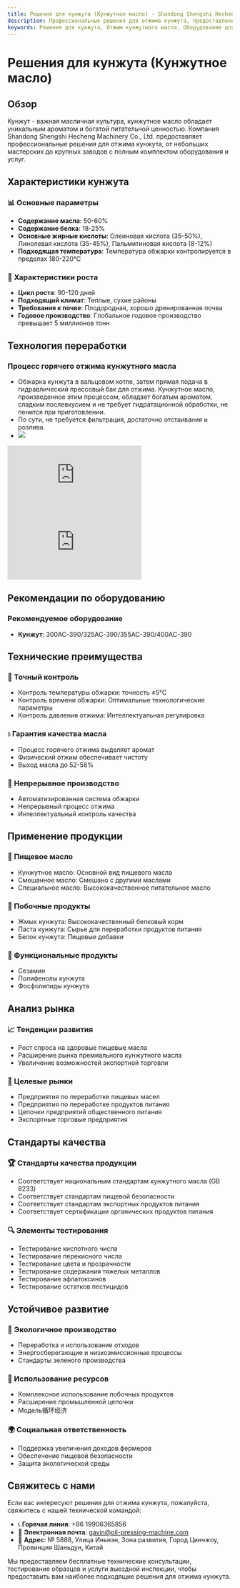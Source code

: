 ```yaml
---
title: Решения для кунжута (Кунжутное масло) - Shandong Shengshi Hecheng Machinery Co., Ltd.
description: Профессиональные решения для отжима кунжута, предоставление оборудования и технических услуг по переработке кунжутного масла, содержание масла 50-60%, использование процесса горячего отжима для выделения аромата, от небольших мастерских до крупных заводов с полным комплектом оборудования и услуг.
keywords: Решения для кунжута, Отжим кунжутного масла, Оборудование для переработки кунжута, Линия производства кунжутного масла, Процесс горячего отжима кунжута, Пресс для кунжутного масла, Экстракция кунжутного масла, Переработка кунжута, Оборудование для отжима кунжутного масла, Оборудование для производства кунжутного масла, Завод по переработке кунжутного масла
---
```


# Решения для кунжута (Кунжутное масло)

## Обзор

Кунжут - важная масличная культура, кунжутное масло обладает уникальным ароматом и богатой питательной ценностью. Компания Shandong Shengshi Hecheng Machinery Co., Ltd. предоставляет профессиональные решения для отжима кунжута, от небольших мастерских до крупных заводов с полным комплектом оборудования и услуг.

## Характеристики кунжута

### 📊 Основные параметры
- **Содержание масла**: 50-60%
- **Содержание белка**: 18-25%
- **Основные жирные кислоты**: Олеиновая кислота (35-50%), Линолевая кислота (35-45%), Пальмитиновая кислота (8-12%)
- **Подходящая температура**: Температура обжарки контролируется в пределах 180-220℃

### 🌱 Характеристики роста
- **Цикл роста**: 90-120 дней
- **Подходящий климат**: Теплые, сухие районы
- **Требования к почве**: Плодородная, хорошо дренированная почва
- **Годовое производство**: Глобальное годовое производство превышает 5 миллионов тонн

## Технология переработки

### Процесс горячего отжима кунжутного масла
- Обжарка кунжута в вальцовом котле, затем прямая подача в гидравлический прессовый бак для отжима. Кунжутное масло, произведенное этим процессом, обладает богатым ароматом, сладким послевкусием и не требует гидратационной обработки, не пенится при приготовлении.
- По сути, не требуется фильтрация, достаточно отстаивания и розлива.
- ![](/images/芝麻热榨工艺.png)
<div class="video-container">
  <iframe src="https://www.youtube.com/embed/qBI23dYcG2I" frameborder="0" allow="accelerometer; autoplay; clipboard-write; encrypted-media; gyroscope; picture-in-picture" allowfullscreen></iframe>
</div>

<div class="video-container">
  <iframe src="https://www.youtube.com/embed/4lPfRSG2xu8" frameborder="0" allow="accelerometer; autoplay; clipboard-write; encrypted-media; gyroscope; picture-in-picture" allowfullscreen></iframe>
</div>

## Рекомендации по оборудованию

### Рекомендуемое оборудование
- **Кунжут**: 300AC-390/325AC-390/355AC-390/400AC-390

## Технические преимущества

### 🎯 Точный контроль
- Контроль температуры обжарки: точность ±5℃
- Контроль времени обжарки: Оптимальные технологические параметры
- Контроль давления отжима: Интеллектуальная регулировка

### 💧 Гарантия качества масла
- Процесс горячего отжима выделяет аромат
- Физический отжим обеспечивает чистоту
- Выход масла до 52-58%

### 🔄 Непрерывное производство
- Автоматизированная система обжарки
- Непрерывный процесс отжима
- Интеллектуальный контроль качества

## Применение продукции

### 🍳 Пищевое масло
- Кунжутное масло: Основной вид пищевого масла
- Смешанное масло: Смешано с другими маслами
- Специальное масло: Высококачественное питательное масло

### 🥛 Побочные продукты
- Жмых кунжута: Высококачественный белковый корм
- Паста кунжута: Сырье для переработки продуктов питания
- Белок кунжута: Пищевые добавки

### 💊 Функциональные продукты
- Сезамин
- Полифенолы кунжута
- Фосфолипиды кунжута

## Анализ рынка

### 📈 Тенденции развития
- Рост спроса на здоровые пищевые масла
- Расширение рынка премиального кунжутного масла
- Увеличение возможностей экспортной торговли

### 🎯 Целевые рынки
- Предприятия по переработке пищевых масел
- Предприятия по переработке продуктов питания
- Цепочки предприятий общественного питания
- Экспортные торговые предприятия



## Стандарты качества

### 🏆 Стандарты качества продукции
- Соответствует национальным стандартам кунжутного масла (GB 8233)
- Соответствует стандартам пищевой безопасности
- Соответствует стандартам экспортных продуктов питания
- Соответствует сертификации органических продуктов питания

### 🔍 Элементы тестирования
- Тестирование кислотного числа
- Тестирование перекисного числа
- Тестирование цвета и прозрачности
- Тестирование содержания тяжелых металлов
- Тестирование афлатоксинов
- Тестирование остатков пестицидов

## Устойчивое развитие

### 🌱 Экологичное производство
- Переработка и использование отходов
- Энергосберегающие и низкоэмиссионные процессы
- Стандарты зеленого производства

### 🔄 Использование ресурсов
- Комплексное использование побочных продуктов
- Расширение промышленной цепочки
- Модель循环经济

### 🌍 Социальная ответственность
- Поддержка увеличения доходов фермеров
- Обеспечение пищевой безопасности
- Защита экологической среды

## Свяжитесь с нами

Если вас интересуют решения для отжима кунжута, пожалуйста, свяжитесь с нашей технической командой:

- 📞 **Горячая линия**: +86 19906365856
- 📧 **Электронная почта**: gavin@oil-pressing-machine.com
- 📍 **Адрес**: № 5888, Улица Иньнэн, Зона развития, Город Цинчжоу, Провинция Шаньдун, Китай

Мы предоставляем бесплатные технические консультации, тестирование образцов и услуги выездной инспекции, чтобы предоставить вам наиболее подходящие решения для отжима кунжута.